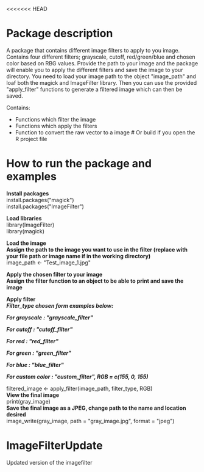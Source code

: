 <<<<<<< HEAD
# Package description
A package that contains different image filters to apply to you image.
Contains four different filters; grayscale, cutoff, red/green/blue and chosen 
color based on RBG values. Provide the path to your image and the package will
enable you to apply the different filters and save the image to your directory.
You need to load your image path to the object "image_path" and loaf both the 
magick and ImageFilter library. Then you can use the provided "apply_filter"
functions to generate a filtered image which can then be saved. 

Contains:
- Functions which filter the image
- Functions which apply the filters
- Function to convert the raw vector to a image # Or build if you open the R project file


# How to run the package and examples 
**Install packages**  
install.packages("magick")  
install.packages("ImageFilter") 

**Load libraries**  
library(ImageFilter)  
library(magick)


**Load the image**  
**Assign the path to the image you want to use in the filter (replace with your file path or image name if in the working directory)**    
image_path <- "Test_image_1.jpg"  


**Apply the chosen filter to your image**  
**Assign the filter function to an object to be able to print and save the image**

**Apply filter**  
***Filter_type chosen form examples below:***
  
  ***For grayscale : "grayscale_filter"***
  
  ***For cutoff : "cutoff_filter"***
  
  ***For red : "red_filter"***
  
  ***For green : "green_filter"***
  
  ***For blue : "blue_filter"***
  
  ***For custom color : "custom_filter", RGB = c(155, 0, 155)***
  
  filtered_image <- apply_filter(image_path, filter_type, RGB)   
**View the final image**  
print(gray_image)  
**Save the final image as a JPEG, change path to the name and location desired**  
image_write(gray_image, path = "gray_image.jpg", format = "jpeg")

# ImageFilterUpdate
Updated version of the imagefilter

